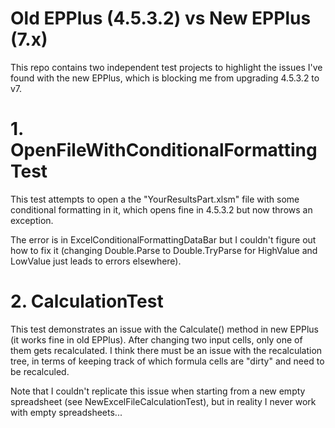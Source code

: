 # Old EPPlus (4.5.3.2) vs New EPPlus (7.x)

This repo contains two independent test projects to highlight the issues I've found with the new EPPlus, which is blocking me from upgrading 4.5.3.2 to v7.

# 1. OpenFileWithConditionalFormattingTest

This test attempts to open a the "YourResultsPart.xlsm" file with some conditional formatting in it, which opens fine in 4.5.3.2 but now throws an exception. 

The error is in ExcelConditionalFormattingDataBar but I couldn't figure out how to fix it (changing Double.Parse to Double.TryParse for HighValue and LowValue just leads to errors elsewhere).

# 2. CalculationTest

This test demonstrates an issue with the Calculate() method in new EPPlus (it works fine in old EPPlus). 
After changing two input cells, only one of them gets recalculated. 
I think there must be an issue with the recalculation tree, in terms of keeping track of which formula cells are "dirty" and need to be recalculed.

Note that I couldn't replicate this issue when starting from a new empty spreadsheet (see NewExcelFileCalculationTest), but in reality I never work with empty spreadsheets...